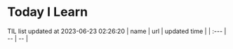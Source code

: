 # Today I Learn 
TIL list updated at 2023-06-23 02:26:20
| name | url | updated time |
| :--- | -- | -- |
